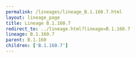 ```yaml
---
permalink: /lineages/lineage_B.1.160.7.html
layout: lineage_page
title: Lineage B.1.160.7
redirect_to: ../lineage.html?lineage=B.1.160.7
lineage: B.1.160.7
parent: B.1.160
children: ['B.1.160.7']
---
```

